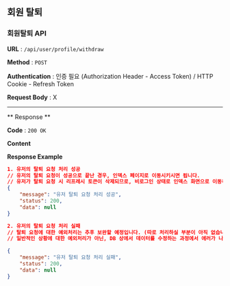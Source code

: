 ## 회원 탈퇴 



### 회원탈퇴  API  

**URL** : `/api/user/profile/withdraw` 

**Method** : `POST`

**Authentication** : 인증 필요 (Authorization Header - Access Token) / HTTP Cookie - Refresh Token

**Request Body** :  X

___

** Response **

**Code** : `200 OK`

**Content**

**Response Example**

```json
1. 유저의 탈퇴 요청 처리 성공 
// 유저의 탈퇴 요청이 성공으로 끝난 경우, 인덱스 페이지로 이동시키시면 됩니다.
// 유저가 탈퇴 요청 시 리프레시 토큰이 삭제되므로, 비로그인 상태로 인덱스 화면으로 이동하게 됩니다. 
{
    "message": "유저 탈퇴 요청 처리 성공",
    "status": 200,
    "data": null
}

2. 유저의 탈퇴 요청 처리 실패 
// 탈퇴 요청에 대한 예외처리는 추후 보완할 예정입니다. (따로 처리하실 부분이 아직 없습니다)
// 일반적인 상황에 대한 예외처리가 아닌, DB 상에서 데이터를 수정하는 과정에서 에러가 나는 경우가 대표적인 예외입니다. 

{
    "message": "유저 탈퇴 요청 처리 실패",
    "status": 200,
    "data": null
}
```